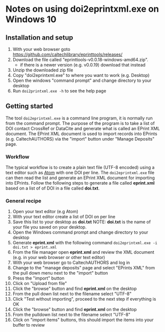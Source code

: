 
# Notes on using doi2eprintxml.exe on Windows 10

## Installation and setup

1. With your web browser goto https://github.com/caltechlibrary/eprinttools/releases/
2. Download the file called "eprinttools-v0.0.18-windows-amd64.zip".
    + if there is a newer version (e.g. v0.0.19) download that instead
3. Unzip the downloaded zip file
4. Copy "doi2eprintxml.exe" to where you want to work (e.g. Desktop)
5. Open the windows "command prompt" and change directory to your desktop
6. Run `doi2printxml.exe -h` to see the help page

## Getting started

The tool `doi2eprintxml.exe` is a command line program, it is normally
run from the command prompt. The purpose of the program is to take
a list of DOI contact CrossRef or DataCite and generate what is called
an EPrint XML document. The EPrint XML document is used to import
records into EPrints (e.g. CaltechAUTHORS) via the "import" button 
under "Manage Deposits" page.

### Workflow

The typical workflow is to create a plain text file (UTF-8 encoded)
using a text editor such as [Atom](https://atom.io) with one DOI per 
line. The `doi2eprintxml.exe` file can then read the list and 
generate an EPrint XML document for importing into EPrints. Follow 
the following steps to generate a file called **eprint.xml** based 
on a list of of DOI in a file called **doi.txt**.

### General recipe

1. Open your text editor (e.g Atom)
2. With your text editor create a list of DOI on per line 
3. Save this list to your desktop as **doi.txt**
    NOTE: **doi.txt** is the name of your file you saved on your desktop.
4. Open the Windows command prompt and change directory to your desktop
5. Generate **eprint.xml** with the following command
    `doi2eprintxml.exe -i doi.txt > eprint.xml`
6. From the file manager open **eprint.xml** and review the XML document (e.g. in your web browser or other text editor)
7. With your web browser go to CaltechAUTHORS and log in
8. Change to the "manage deposits" page and select "EPrints XML" from the pull down menu next to the "import" button
9. Press the "import" button
10. Click on "Upload from file"
11. Click the "browse" button and find **eprint.xml** on the desktop
12. From the pull down list next to the filename select "UTF-8"
13. Click "Test without importing", proceed to the next step if everything is OK
14. Click the "browse" button and find **eprint.xml** on the desktop
15. From the pulldown list next to the filename select "UTF-8"
16. Click on "import items" buttons, this should import the items into your buffer to review


